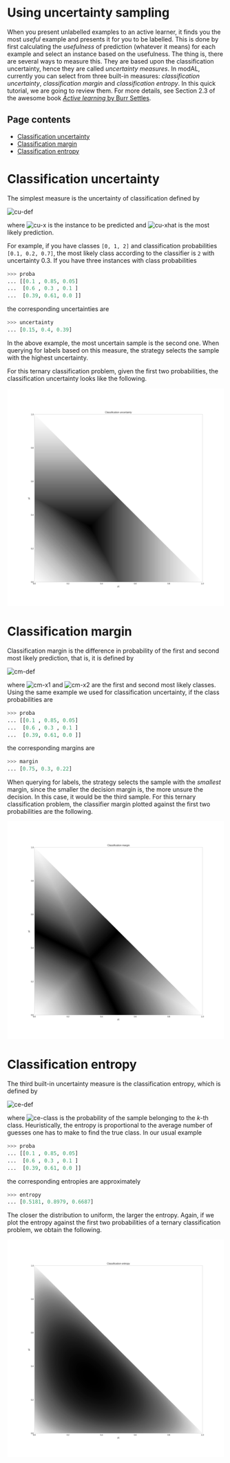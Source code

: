 # Using uncertainty sampling
When you present unlabelled examples to an active learner, it finds you the most *useful* example and presents it for you to be labelled. This is done by first calculating the *usefulness* of prediction (whatever it means) for each example and select an instance based on the usefulness. The thing is, there are several ways to measure this. They are based upon the classification uncertainty, hence they are called *uncertainty measures*. In modAL, currently you can select from three built-in measures: *classification uncertainty*, *classification margin* and *classification entropy*. In this quick tutorial, we are going to review them. For more details, see Section 2.3 of the awesome book [*Active learning* by Burr Settles](http://active-learning.net/).

## Page contents
- [Classification uncertainty](#uncertainty)  
- [Classification margin](#margin)  
- [Classification entropy](#entropy)  

# Classification uncertainty<a name="uncertainty"></a>
The simplest measure is the uncertainty of classification defined by

![cu-def]

where ![cu-x] is the instance to be predicted and ![cu-xhat] is the most likely prediction.

For example, if you have classes ```[0, 1, 2]``` and classification probabilities ```[0.1, 0.2, 0.7]```, the most likely class according to the classifier is ```2``` with uncertainty 0.3. If you have three instances with class probabilities
```python
>>> proba
... [[0.1 , 0.85, 0.05]
...  [0.6 , 0.3 , 0.1 ]
...  [0.39, 0.61, 0.0 ]]
```
the corresponding uncertainties are
```python
>>> uncertainty
... [0.15, 0.4, 0.39]
```
In the above example, the most uncertain sample is the second one. When querying for labels based on this measure, the strategy selects the sample with the highest uncertainty.

For this ternary classification problem, given the first two probabilities, the classification uncertainty looks like the following.

![cu-plot]

[cu-def]: https://chart.apis.google.com/chart?cht=tx&chl=U(x)=1-P(\hat{x}|x)
[cu-x]: https://chart.apis.google.com/chart?cht=tx&chl=x
[cu-xhat]: https://chart.apis.google.com/chart?cht=tx&chl=\hat{x}
[cu-plot]: img/unc-uncertainty.png

# Classification margin<a name="margin"></a>

Classification margin is the difference in probability of the first and second most likely prediction, that is, it is defined by

![cm-def]

where ![cm-x1] and ![cm-x2] are the first and second most likely classes. Using the same example we used for classification uncertainty, if the class probabilities are
```python
>>> proba
... [[0.1 , 0.85, 0.05]
...  [0.6 , 0.3 , 0.1 ]
...  [0.39, 0.61, 0.0 ]]
```
the corresponding margins are
```python
>>> margin
... [0.75, 0.3, 0.22]
```
When querying for labels, the strategy selects the sample with the *smallest* margin, since the smaller the decision margin is, the more unsure the decision. In this case, it would be the third sample. For this ternary classification problem, the classifier margin plotted against the first two probabilities are the following.

![cm-plot]

[cm-def]: https://chart.apis.google.com/chart?cht=tx&chl=M(x)=P(\hat{x_1}|x)-P(\hat{x_2}|x)
[cm-x1]: https://chart.apis.google.com/chart?cht=tx&chl=\hat{x_1}
[cm-x2]: https://chart.apis.google.com/chart?cht=tx&chl=\hat{x_2}
[cm-plot]: img/unc-margin.png

# Classification entropy<a name="entropy"></a>

The third built-in uncertainty measure is the classification entropy, which is defined by

![ce-def]

where ![ce-class] is the probability of the sample belonging to the *k*-th class. Heuristically, the entropy is proportional to the average number of guesses one has to make to find the true class. In our usual example 

```python
>>> proba
... [[0.1 , 0.85, 0.05]
...  [0.6 , 0.3 , 0.1 ]
...  [0.39, 0.61, 0.0 ]]
```
the corresponding entropies are approximately
```python
>>> entropy
... [0.5181, 0.8979, 0.6687]
```
The closer the distribution to uniform, the larger the entropy. Again, if we plot the entropy against the first two probabilities of a ternary classification problem, we obtain the following.

![ce-plot]

[ce-def]: https://chart.apis.google.com/chart?cht=tx&chl=H(x)=-\sum_{k}p_k\log(p_k)
[ce-class]: https://chart.apis.google.com/chart?cht=tx&chl=p_k
[ce-plot]: img/unc-entropy.png
